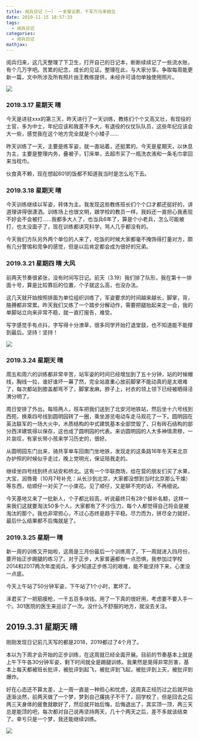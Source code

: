 ```yaml
---
title: 阅兵日记（一） 一支穿云箭，千军万马来相见
date: 2019-11-15 18:57:33
tags:
  - 阅兵日记
categories:
  - 阅兵日记
mathjax:
---
```


阅兵归来，这几天整理了下卫生，打开自己的日记本，断断续续记了一些流水账，有个几万字吧。苦累的纪念，成长的见证。整理在此，与大家分享。争取每周能更新一篇，文中所涉及所有照片由王教练提供，未经许可请勿单独使用照片。

![](https://i.loli.net/2019/11/15/Myeluj6g4QoOf2N.jpg)

### 2019.3.17 星期天 晴

今天是进驻xxx的第三天，昨天进行了一天训练，教练们个个又高又壮，有现役的士官，多为中士，年纪应该和我差不多大，有退役的仪仗队队员，这些年纪应该会大一些，感觉我在这个地方完全就是个小矮子……

昨天训练了一天，主要是练军姿，就一直站着，还挺累的。今天是星期天，以休息为主，主要是整理内务，叠被子，钉床单，去超市买了一瓶洗衣液和一条毛巾拿回来当枕巾。

伙食真不赖，现在想起601的饭都不知道我当时是怎么吃下去。


### 2019.3.18 星期天 晴

今天训练继续以军姿，转体为主。我发现这些教练班长们个个口才都还挺好的，讲道理讲得很潇洒。训练场上也很文明，跟学校的教员一样。我妈还一直担心我表现不好会不会被打……我都多大人了，也当兵6年了，算是个小老兵，怎么可能被打，也太没面子了，现在训练都讲究科学，骂人几乎都没有的。

今天我们方队另外两个单位的人来了，吃饭的时候大家都毫不掩饰得打量对方，颇有几分警惕和竞争的感觉，但是以后肯定都会成为很好的兄弟。

### 2019.3.21 星期四 晴 大风

前两天节奏很紧张，没有时间写日记。前天（3.19）我们排了队形，我在第十一排面十号，算是比较靠后的位置，个子就这么高，也没办法。

这几天就开始按照排面为单位组织训练了，军姿要求的时间越来越长，脚掌，背，胳膊都非常累。昨天我们又练了一个踏步分解动作，需要把腿抬起来定一会，我的单脚站立向来非常不稳，就一直打报告，难受。

写字感觉手有点抖，字写得十分潦草，很多同学开始打退堂鼓，也不知道能不能撑到最后。坚持！坚持！

![](https://i.loli.net/2019/11/15/kiFct3AKdGpuf6q.png)


### 2019.3.24 星期天 晴

周五和周六的训练都非常辛苦，站军姿的时间已经增加到了五十分钟，站的时候帽线，胸线一拉，谁好谁坏一幕了然，完全站直重心放前脚掌不能动真的是太艰难了，每次都站到膝盖都弯不了，脚掌发麻。脖子上，衬衣的领上领下已经被晒得泾渭分明了。


周日安排了外出。每班两人，班车把我们送到了北安河地铁站，然后坐十六号线到西苑，换乘四号线到圆明园转了一圈，乘坐游览电动车走马观花了一下。圆明园在英法联军的一场大火中，木质结构的中式建筑基本全部焚毁了，只有砖石结构的部分西洋建筑得以保存，这也成了圆明园的代表。来访圆明园的人大多神情肃穆，一片哀叹，有家长带小孩来学习历史的，很好。

从圆明园东门出来，骑共享单车回南门坐地铁，发现走的这条路16年冬天来北京办护照的时候似乎走过，晚上党明光，保证陪我走的。

继续坐四号线到终点站安和桥北。这有一个华联商场，给在营的朋友们买了水果，大宝，润唇膏（10月7号补充：从长沙到北京，大家都没想到当时北京那么干燥）等东西，给顺仔一对买了一小束花。见了顺仔，又是聊不完的话，不再细说。

今天基地又来了一批新人，个子都比较高，听说最终只有28个替补名额，这样一来我们这就要淘汰50多个人，大家都有了不少压力，每个人都觉得自己将会是被淘汰的那个。我也非常担心，不过心态终是趋于平稳。尽力而为，拼尽全力就好，最后什么结果都不后悔就是了。

### 2019.3.25 星期一 晴

新一周的训练又开始啦，这周是三月份最后一个训练周了，下一周就进入四月份，要开始正步踢腿的练习了。对于正步，大家普遍都有一点恐惧，我参加过学校2014和2017两次年度阅兵，多少知道正步练习的艰难，能不能坚持下来，心里没一点底。

今天上午站了50分钟军姿，下午站了1个小时，累坏了。

泽君买了一把筋膜枪，一千五百多块钱。用了一下真的很好用，考虑要不要入手一个。301医院的医生来巡诊了一次。没什么不舒服的地方，就没去关注。

## 2019.3.31 星期天 晴

刚刚发现日记前几天写的都是2018，2019都过了4个月了。

本以为下周才会开始的正步训练，在这周就已经全面开展。目前的节奏基本上就是上午下午各30分钟军姿，剩下时间就全是踢腿训练。我果然是晃得非常厉害，基本上每天都被班长批评，被批评到起飞，被批评到飞起，被批评到上天，被批评到爆炸。

好在心态还不算太差，上一周一直是一种担心和忧虑，这周真正经历过之后就开始逐渐淡然，前两天做了一个梦，梦到自己撂挑子不干了，回学校了，但是回去之后两三天身体的疲惫就歇好了，然后就开始后悔，后悔退出了，其实顶一顶，两三天总是能顶的吧，每次都对自己说再坚持两天，几十个两天之后，差不多就该结束了。幸亏只是一个梦，我还能继续训练。

![](https://i.loli.net/2019/11/15/rhtbLQg3O2AIPsl.png)
​
